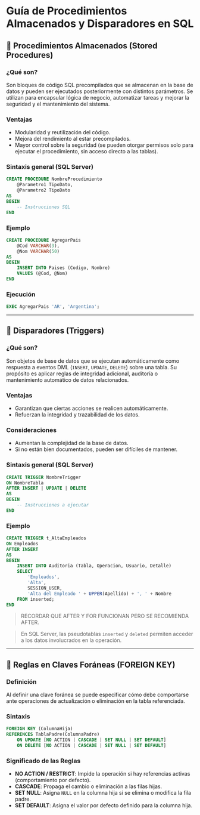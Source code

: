 
# Guía de Procedimientos Almacenados y Disparadores en SQL

## 🧩 Procedimientos Almacenados (Stored Procedures)

### ¿Qué son?
Son bloques de código SQL precompilados que se almacenan en la base de datos y pueden ser ejecutados posteriormente con distintos parámetros. Se utilizan para encapsular lógica de negocio, automatizar tareas y mejorar la seguridad y el mantenimiento del sistema.

### Ventajas
- Modularidad y reutilización del código.
- Mejora del rendimiento al estar precompilados.
- Mayor control sobre la seguridad (se pueden otorgar permisos solo para ejecutar el procedimiento, sin acceso directo a las tablas).

### Sintaxis general (SQL Server)
```sql
CREATE PROCEDURE NombreProcedimiento
    @Parametro1 TipoDato,
    @Parametro2 TipoDato
AS
BEGIN
    -- Instrucciones SQL
END
```

### Ejemplo
```sql
CREATE PROCEDURE AgregarPais 
    @Cod VARCHAR(3), 
    @Nom VARCHAR(50)
AS
BEGIN
    INSERT INTO Paises (Codigo, Nombre)
    VALUES (@Cod, @Nom)
END
```

### Ejecución
```sql
EXEC AgregarPais 'AR', 'Argentina';
```

---

## 🔔 Disparadores (Triggers)

### ¿Qué son?
Son objetos de base de datos que se ejecutan automáticamente como respuesta a eventos DML (`INSERT`, `UPDATE`, `DELETE`) sobre una tabla. Su propósito es aplicar reglas de integridad adicional, auditoría o mantenimiento automático de datos relacionados.

### Ventajas
- Garantizan que ciertas acciones se realicen automáticamente.
- Refuerzan la integridad y trazabilidad de los datos.

### Consideraciones
- Aumentan la complejidad de la base de datos.
- Si no están bien documentados, pueden ser difíciles de mantener.

### Sintaxis general (SQL Server)
```sql
CREATE TRIGGER NombreTrigger
ON NombreTabla
AFTER INSERT | UPDATE | DELETE
AS
BEGIN
    -- Instrucciones a ejecutar
END
```

### Ejemplo
```sql
CREATE TRIGGER t_AltaEmpleados
ON Empleados
AFTER INSERT
AS
BEGIN
    INSERT INTO Auditoria (Tabla, Operacion, Usuario, Detalle)
    SELECT 
        'Empleados',
        'Alta',
        SESSION_USER,
        'Alta del Empleado ' + UPPER(Apellido) + ', ' + Nombre
    FROM inserted;
END
```

> RECORDAR QUE AFTER Y FOR FUNCIONAN PERO SE RECOMIENDA AFTER.

> En SQL Server, las pseudotablas `inserted` y `deleted` permiten acceder a los datos involucrados en la operación.

---

## 🔗 Reglas en Claves Foráneas (FOREIGN KEY)

### Definición
Al definir una clave foránea se puede especificar cómo debe comportarse ante operaciones de actualización o eliminación en la tabla referenciada.

### Sintaxis
```sql
FOREIGN KEY (ColumnaHija)
REFERENCES TablaPadre(ColumnaPadre)
    ON UPDATE [NO ACTION | CASCADE | SET NULL | SET DEFAULT]
    ON DELETE [NO ACTION | CASCADE | SET NULL | SET DEFAULT]
```

### Significado de las Reglas
- **NO ACTION / RESTRICT**: Impide la operación si hay referencias activas (comportamiento por defecto).
- **CASCADE**: Propaga el cambio o eliminación a las filas hijas.
- **SET NULL**: Asigna `NULL` en la columna hija si se elimina o modifica la fila padre.
- **SET DEFAULT**: Asigna el valor por defecto definido para la columna hija.
